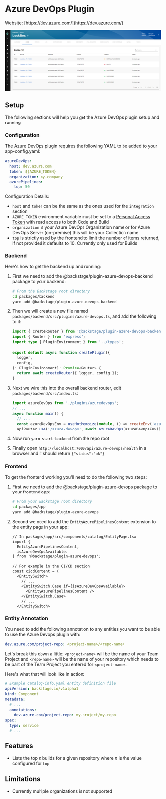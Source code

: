# Azure DevOps Plugin

Website: [https://dev.azure.com/](https://dev.azure.com/)

![Azure DevOps Builds Example](./docs/azure-devops-builds.png)

## Setup

The following sections will help you get the Azure DevOps plugin setup and running

### Configuration

The Azure DevOps plugin requires the following YAML to be added to your app-config.yaml:

```yaml
azureDevOps:
  host: dev.azure.com
  token: ${AZURE_TOKEN}
  organization: my-company
  azurePipelines:
    top: 50
```

Configuration Details:

- `host` and `token` can be the same as the ones used for the `integration` section
- `AZURE_TOKEN` environment variable must be set to a [Personal Access Token](https://docs.microsoft.com/en-us/azure/devops/organizations/accounts/use-personal-access-tokens-to-authenticate?view=azure-devops&tabs=preview-page) with read access to both Code and Build
- `organization` is your Azure DevOps Organization name or for Azure DevOps Server (on-premise) this will be your Collection name
- `top` is strictly used by the frontend to limit the number of items returned, if not provided it defaults to 10. Currently only used for Builds

### Backend

Here's how to get the backend up and running:

1. First we need to add the @backstage/plugin-azure-devops-backend package to your backend:

   ```sh
   # From the Backstage root directory
   cd packages/backend
   yarn add @backstage/plugin-azure-devops-backend
   ```

2. Then we will create a new file named `packages/backend/src/plugins/azure-devops.ts`, and add the
   following to it:

   ```ts
   import { createRouter } from '@backstage/plugin-azure-devops-backend';
   import { Router } from 'express';
   import type { PluginEnvironment } from '../types';

   export default async function createPlugin({
     logger,
     config,
   }: PluginEnvironment): Promise<Router> {
     return await createRouter({ logger, config });
   }
   ```

3. Next we wire this into the overall backend router, edit `packages/backend/src/index.ts`:

   ```ts
   import azureDevOps from './plugins/azuredevops';
   // ...
   async function main() {
     // ...
     const azureDevOpsEnv = useHotMemoize(module, () => createEnv('azure-devops'));
     apiRouter.use('/azure-devops', await azureDevOps(azureDevOpsEnv));
   ```

4. Now run `yarn start-backend` from the repo root
5. Finally open `http://localhost:7000/api/azure-devops/health` in a browser and it should return `{"status":"ok"}`

### Frontend

To get the frontend working you'll need to do the following two steps:

1. First we need to add the @backstage/plugin-azure-devops package to your frontend app:

   ```bash
   # From your Backstage root directory
   cd packages/app
   yarn add @backstage/plugin-azure-devops
   ```

2. Second we need to add the `EntityAzurePipelinesContent` extension to the entity page in your app:

   ```tsx
   // In packages/app/src/components/catalog/EntityPage.tsx
   import {
     EntityAzurePipelinesContent,
     isAzureDevOpsAvailable,
   } from '@backstage/plugin-azure-devops';

   // For example in the CI/CD section
   const cicdContent = (
     <EntitySwitch>
       // ...
       <EntitySwitch.Case if={isAzureDevOpsAvailable}>
         <EntityAzurePipelinesContent />
       </EntitySwitch.Case>
       // ...
     </EntitySwitch>
   ```

### Entity Annotation

You need to add the following annotation to any entities you want to be able to use the Azure Devops plugin with:

```yaml
dev.azure.com/project-repo: <project-name>/<repo-name>
```

Let's break this down a little: `<project-name>` will be the name of your Team Project and `<repo-name>` will be the name of your repository which needs to be part of the Team Project you entered for `<project-name>`.

Here's what that will look like in action:

```yaml
# Example catalog-info.yaml entity definition file
apiVersion: backstage.io/v1alpha1
kind: Component
metadata:
  # ...
  annotations:
    dev.azure.com/project-repo: my-project/my-repo
spec:
  type: service
  # ...
```

## Features

- Lists the top _n_ builds for a given repository where _n_ is the value configured for `top`

## Limitations

- Currently multiple organizations is not supported
